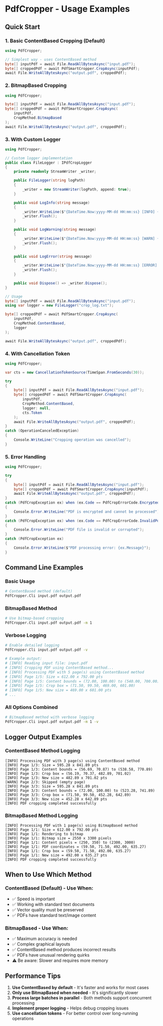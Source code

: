 # PdfCropper - Usage Examples

## Quick Start

### 1. Basic ContentBased Cropping (Default)

```csharp
using PdfCropper;

// Simplest way - uses ContentBased method
byte[] inputPdf = await File.ReadAllBytesAsync("input.pdf");
byte[] croppedPdf = await PdfSmartCropper.CropAsync(inputPdf);
await File.WriteAllBytesAsync("output.pdf", croppedPdf);
```

### 2. BitmapBased Cropping

```csharp
using PdfCropper;

byte[] inputPdf = await File.ReadAllBytesAsync("input.pdf");
byte[] croppedPdf = await PdfSmartCropper.CropAsync(
    inputPdf, 
    CropMethod.BitmapBased
);
await File.WriteAllBytesAsync("output.pdf", croppedPdf);
```

### 3. With Custom Logger

```csharp
using PdfCropper;

// Custom logger implementation
public class FileLogger : IPdfCropLogger
{
    private readonly StreamWriter _writer;

    public FileLogger(string logPath)
    {
        _writer = new StreamWriter(logPath, append: true);
    }

    public void LogInfo(string message)
    {
        _writer.WriteLine($"{DateTime.Now:yyyy-MM-dd HH:mm:ss} [INFO] {message}");
        _writer.Flush();
    }

    public void LogWarning(string message)
    {
        _writer.WriteLine($"{DateTime.Now:yyyy-MM-dd HH:mm:ss} [WARN] {message}");
        _writer.Flush();
    }

    public void LogError(string message)
    {
        _writer.WriteLine($"{DateTime.Now:yyyy-MM-dd HH:mm:ss} [ERROR] {message}");
        _writer.Flush();
    }

    public void Dispose() => _writer.Dispose();
}

// Usage
byte[] inputPdf = await File.ReadAllBytesAsync("input.pdf");
using var logger = new FileLogger("crop_log.txt");

byte[] croppedPdf = await PdfSmartCropper.CropAsync(
    inputPdf, 
    CropMethod.ContentBased,
    logger
);

await File.WriteAllBytesAsync("output.pdf", croppedPdf);
```

### 4. With Cancellation Token

```csharp
using PdfCropper;

var cts = new CancellationTokenSource(TimeSpan.FromSeconds(30));

try
{
    byte[] inputPdf = await File.ReadAllBytesAsync("input.pdf");
    byte[] croppedPdf = await PdfSmartCropper.CropAsync(
        inputPdf, 
        CropMethod.ContentBased,
        logger: null,
        cts.Token
    );
    await File.WriteAllBytesAsync("output.pdf", croppedPdf);
}
catch (OperationCanceledException)
{
    Console.WriteLine("Cropping operation was cancelled");
}
```

### 5. Error Handling

```csharp
using PdfCropper;

try
{
    byte[] inputPdf = await File.ReadAllBytesAsync("input.pdf");
    byte[] croppedPdf = await PdfSmartCropper.CropAsync(inputPdf);
    await File.WriteAllBytesAsync("output.pdf", croppedPdf);
}
catch (PdfCropException ex) when (ex.Code == PdfCropErrorCode.EncryptedPdf)
{
    Console.Error.WriteLine("PDF is encrypted and cannot be processed");
}
catch (PdfCropException ex) when (ex.Code == PdfCropErrorCode.InvalidPdf)
{
    Console.Error.WriteLine("PDF file is invalid or corrupted");
}
catch (PdfCropException ex)
{
    Console.Error.WriteLine($"PDF processing error: {ex.Message}");
}
```

## Command Line Examples

### Basic Usage

```bash
# ContentBased method (default)
PdfCropper.Cli input.pdf output.pdf
```

### BitmapBased Method

```bash
# Use bitmap-based cropping
PdfCropper.Cli input.pdf output.pdf -m 1
```

### Verbose Logging

```bash
# Enable detailed logging
PdfCropper.Cli input.pdf output.pdf -v

# Example output:
# [INFO] Reading input file: input.pdf
# [INFO] Cropping PDF using ContentBased method...
# [INFO] Processing PDF with 5 page(s) using ContentBased method
# [INFO] Page 1/5: Size = 612.00 x 792.00 pts
# [INFO] Page 1/5: Content bounds = (72.00, 100.00) to (540.00, 700.00)
# [INFO] Page 1/5: Crop box = (71.50, 99.50, 469.00, 601.00)
# [INFO] Page 1/5: New size = 469.00 x 601.00 pts
# ...
```

### All Options Combined

```bash
# BitmapBased method with verbose logging
PdfCropper.Cli input.pdf output.pdf -m 1 -v
```

## Logger Output Examples

### ContentBased Method Logging

```
[INFO] Processing PDF with 3 page(s) using ContentBased method
[INFO] Page 1/3: Size = 595.28 x 841.89 pts
[INFO] Page 1/3: Content bounds = (56.69, 70.87) to (538.58, 770.89)
[INFO] Page 1/3: Crop box = (56.19, 70.37, 482.89, 701.02)
[INFO] Page 1/3: New size = 482.89 x 701.02 pts
[WARN] Page 2/3: Skipped (empty page)
[INFO] Page 3/3: Size = 595.28 x 841.89 pts
[INFO] Page 3/3: Content bounds = (72.00, 100.00) to (523.28, 741.89)
[INFO] Page 3/3: Crop box = (71.50, 99.50, 452.28, 642.89)
[INFO] Page 3/3: New size = 452.28 x 642.89 pts
[INFO] PDF cropping completed successfully
```

### BitmapBased Method Logging

```
[INFO] Processing PDF with 1 page(s) using BitmapBased method
[INFO] Page 1/1: Size = 612.00 x 792.00 pts
[INFO] Page 1/1: Rendering to bitmap
[INFO] Page 1/1: Bitmap size = 2550 x 3300 pixels
[INFO] Page 1/1: Content pixels = (250, 350) to (2300, 3000)
[INFO] Page 1/1: PDF coordinates = (59.50, 71.50, 492.00, 635.27)
[INFO] Page 1/1: Crop box = (59.50, 71.50, 492.00, 635.27)
[INFO] Page 1/1: New size = 492.00 x 635.27 pts
[INFO] PDF cropping completed successfully
```

## When to Use Which Method

### ContentBased (Default) - Use When:
- ✅ Speed is important
- ✅ Working with standard text documents
- ✅ Vector quality must be preserved
- ✅ PDFs have standard text/image content

### BitmapBased - Use When:
- ✅ Maximum accuracy is needed
- ✅ Complex graphical layouts
- ✅ ContentBased method produces incorrect results
- ✅ PDFs have unusual rendering quirks
- ⚠️ Be aware: Slower and requires more memory

## Performance Tips

1. **Use ContentBased by default** - It's faster and works for most cases
2. **Only use BitmapBased when needed** - It's significantly slower
3. **Process large batches in parallel** - Both methods support concurrent processing
4. **Implement proper logging** - Helps debug cropping issues
5. **Use cancellation tokens** - For better control over long-running operations
